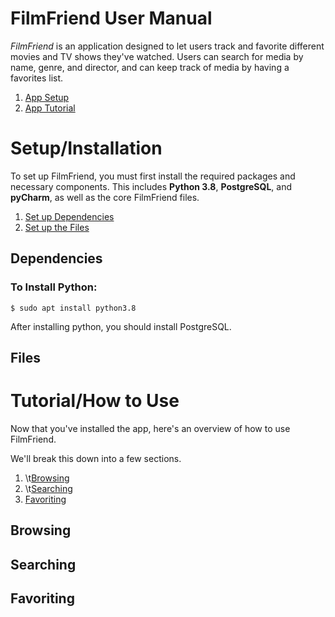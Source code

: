 # FilmFriend User Manual
_FilmFriend_ is an application designed to let users track and favorite different movies and TV shows they've watched. Users can search for media by name, genre, and director, and can keep track of media by having a favorites list. 


1. [App Setup](#setupinstallation)
2. [App Tutorial](#tutorialhow-to-use)

# Setup/Installation
To set up FilmFriend, you must first install the required packages and necessary components. 
This includes **Python 3.8**, **PostgreSQL**, and **pyCharm**, as well as the core FilmFriend files. 
1. [Set up Dependencies](#dependencies)
2. [Set up the Files](#files)


## Dependencies

### To Install Python: 
```
$ sudo apt install python3.8
```
After installing python, you should install PostgreSQL. 

## Files

# Tutorial/How to Use
Now that you've installed the app, here's an overview of how to use FilmFriend. 

We'll break this down into a few sections.

1. \t[Browsing](#browsing)
2. \t[Searching](#searching)
3. [Favoriting](#favoriting)

## Browsing

## Searching

## Favoriting

